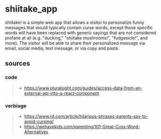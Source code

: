 # shiitake_app
shiitake! is a simple web app that allows a visitor to personalize funny messages that would typically contain curse words, except those specific words will have been replaced with generic sayings that are not considered profane at all (e.g. "ducking," "shiitake mushrooms!", "fudgesicle!", and more). The visitor will be able to share their personalized message via email, social media, text message, or via copy and paste.

## sources
### code
> - https://www.pluralsight.com/guides/access-data-from-an-external-api-into-a-react-component
### verbiage
> - https://www.rd.com/article/hilarious-phrases-parents-say-to-avoid-cursing/
> - https://wehavekids.com/parenting/101-Great-Cuss-Word-Alternatives

